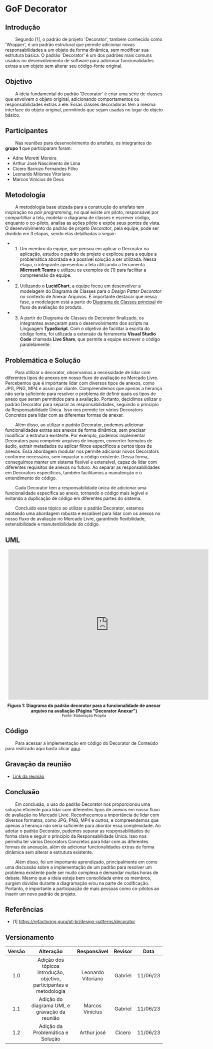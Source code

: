 # GoF Decorator

## Introdução

&emsp;&emsp; Segundo [1], o padrão de projeto 'Decorator', também conhecido como 'Wrapper', é um padrão estrutural que permite adicionar novas responsabilidades a um objeto de forma dinâmica, sem modificar sua estrutura básica. O padrão 'Decorator' é um dos padrões mais comuns usados no desenvolvimento de software para adicionar funcionalidades extras a um objeto sem alterar seu código-fonte original.

## Objetivo

&emsp;&emsp; A ideia fundamental do padrão 'Decorator' é criar uma série de classes que envolvem o objeto original, adicionando comportamentos ou responsabilidades extras a ele. Essas classes decoradoras têm a mesma interface do objeto original, permitindo que sejam usadas no lugar do objeto básico.

## Participantes

&emsp;&emsp; Nas reuniões para desenvolvimento do artefato, os integrantes do **grupo 1** que participaram foram:

- Adne Moretti Moreira
- Arthur José Nascimento de Lima
- Cícero Barrozo Fernandes Filho
- Leonardo Milomes Vitoriano
- Marcos Vinicius de Deus

## Metodologia

&emsp;&emsp; A metodologia base utizada para a construção do artefato tem inspiração no *pair programming*, no qual existe um piloto, responsável por compartilhar a tela, modelar o diagrama de classes e escrever código, enquanto o co-piloto, analisa as ações piloto e expõe seus pontos de vista. O desenvolvimento do padrão de projeto *Decorator*, pela equipe, pode ser dividido em 3 etapas, sendo elas detalhadas a seguir:

- 1. Um membro da equipe, que pensou em aplicar o Decorator na aplicação, estudou o padrão de projeto e explicou para a equipe a problemática abordada e a possível solução a ser utilizada. Nessa etapa, o integrante apresentou a tela utilizando a ferramenta **Microsoft Teams** e utilizou os exemplos de [1] para facilitar a compreensão da equipe.
- 2. Utilizando o **LucidChart**, a equipe focou em desenvolver a modelagem do Diagrama de Classes para o *Design Patter Decorator* no contexto de Anexar Arquivos. É importante destacar que nessa fase, a modelagem está a parte do [Diagrama de Classes principal](https://unbarqdsw2023-1.github.io/2023.1_G2_ProjetoMercadoLivre/#/Modelagem/Estaticos/classes) do fluxo de avaliação do produto.  
- 3. A partir do Diagrama de Classes do Decorator finalizado, os integrantes avançaram para o desenvolvimento dos scripts na Linguagem **TypeScript**. Com o objetivo de facilitar a escrita do código fonte, foi utilizada a extensão da ferramenta **Visual Studio Code** chamada **Live Share**, que permite a equipe escrever o código paralelamente.  

## Problemática e Solução

&emsp;&emsp; Para utilizar o decorator, observamos a necessidade de lidar com diferentes tipos de anexos em nosso fluxo de avaliação no Mercado Livre. Percebemos que é importante lidar com diversos tipos de anexos, como  JPG, PNG, MP4 e assim por diante. Compreendemos que apenas a herança não seria suficiente para resolver o problema de definir quais os tipos de anexo que seram permitidos para a avaliação. Portanto, decidimos utilizar o padrão Decorator para separar as responsabilidades, seguindo o princípio da Responsabilidade Única. Isso nos permite ter vários Decorators Concretos para lidar com as diferentes formas de anexar.

&emsp;&emsp; Além disso, ao utilizar o padrão Decorator, podemos adicionar funcionalidades extras aos anexos de forma dinâmica, sem precisar modificar a estrutura existente. Por exemplo, podemos implementar Decorators para comprimir arquivos de imagem, converter formatos de áudio, extrair metadados ou aplicar filtros específicos a certos tipos de anexos. Essa abordagem modular nos permite adicionar novos Decorators conforme necessário, sem impactar o código existente. Dessa forma, conseguimos manter um sistema flexível e extensível, capaz de lidar com diferentes requisitos de anexos no futuro. Ao separar as responsabilidades em Decorators específicos, também facilitamos a manutenção e o entendimento do código. 

&emsp;&emsp; Cada Decorator tem a responsabilidade única de adicionar uma funcionalidade específica ao anexo, tornando o código mais legível e evitando a duplicação de código em diferentes partes do sistema. 

&emsp;&emsp; Concluido esse tópico ao utilizar o padrão Decorator, estamos adotando uma abordagem robusta e escalável para lidar com os anexos no nosso fluxo de avaliação no Mercado Livre, garantindo flexibilidade, extensibilidade e manutenibilidade do código.

## UML

<div style="width: 640px; height: 480px; margin: 10px; position: relative;"><iframe allowfullscreen frameborder="0" style="width:640px; height:480px" src="https://lucid.app/documents/embedded/51ebca88-4c3e-4a16-8962-68fb315e975d" id="74l6spzfI3qV"></iframe></div>

<figcaption align='center'>
    <b>Figura 1: Diagrama do padrão decorator para a funcionalidade de anexar arquivo na avaliação (Página "Decorator Anexar")</b>
    <br><small>Fonte: Elaboração Própria</small>
</figcaption> </center>

## Código

&emsp;&emsp; Para acessar a implementação em código do Decorator de Conteúdo para realizado aqui basta clicar [aqui](https://github.com/UnBArqDsw2023-1/2023.1_G2_ProjetoMercadoLivre/tree/design-patterns/src/contentDecorator).


## Gravação da reunião

- [Link da reunião](https://youtu.be/5hQll-8_Nlk)

## Conclusão

&emsp;&emsp; Em conclusão, o uso do padrão Decorator nos proporcionou uma solução eficiente para lidar com diferentes tipos de anexos em nosso fluxo de avaliação no Mercado Livre. Reconhecemos a importância de lidar com diversos formatos, como JPG, PNG, MP4 e outros, e compreendemos que apenas a herança não seria suficiente para abordar essa complexidade. Ao adotar o padrão Decorator, pudemos separar as responsabilidades de forma clara e seguir o princípio da Responsabilidade Única. Isso nos permitiu ter vários Decorators Concretos para lidar com as diferentes formas de anexação, além de adicionar funcionalidades extras de forma dinâmica sem alterar a estrutura existente.

&emsp;&emsp; Além disso, foi um importante aprendizado, principalmente em como uma discussão sobre a implementação de um padrão para resolver um problema existente pode ser muito complexa e demandar muitas horas de debate. Mesmo que a ideia esteja bem consolidada entre os membros, surgem dúvidas durante a diagramação e/ou na parte de codificação. Portanto, é importante a participação de mais pessoas como co-pilotos ao inserir um novo padrão de projeto.

## Referências

- [1] https://refactoring.guru/pt-br/design-patterns/decorator

## Versionamento

| Versão |                  Alteração                   |    Responsável     |      Revisor       | Data  |
| :----: | :------------------------------------------: | :----------------: | :----------------: | :---: |
|  1.0   | Adição dos tópicos introdução, objetivo, participantes e metodologia | Leonardo Vitoriano  |  Gabriel  | 11/06/23  |
|  1.1   | Adição do diagrama UML e gravação da reunião | Marcos Vinícius  |  Gabriel  | 11/06/23  |
|  1.2   | Adição da Problemática e Solução | Arthur josé  |  Cicero  | 11/06/23  |